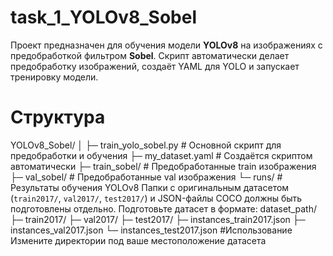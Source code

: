 # task_1_YOLOv8_Sobel
Проект предназначен для обучения модели **YOLOv8** на изображениях с предобработкой фильтром **Sobel**. Скрипт автоматически делает предобработку изображений, создаёт YAML для YOLO и запускает тренировку модели.
# Структура 
YOLOv8_Sobel/
│
├─ train_yolo_sobel.py # Основной скрипт для предобработки и обучения
├─ my_dataset.yaml # Создаётся скриптом автоматически
├─ train_sobel/ # Предобработанные train изображения
├─ val_sobel/ # Предобработанные val изображения
└─ runs/ # Результаты обучения YOLOv8
Папки с оригинальным датасетом (`train2017/`, `val2017/`, `test2017/`) и JSON-файлы COCO должны быть подготовлены отдельно.
Подготовьте датасет в формате:
dataset_path/
├─ train2017/
├─ val2017/
├─ test2017/
├─ instances_train2017.json
├─ instances_val2017.json
└─ instances_test2017.json
#Использование
Измените директории под ваше местоположение датасета
